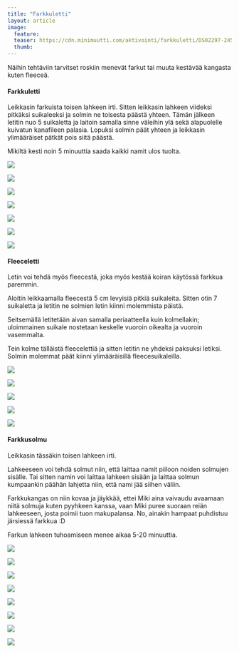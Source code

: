 ```yaml
---
title: "Farkkuletti"
layout: article
image:
  feature:
  teaser: https://cdn.minimuutti.com/aktivointi/farkkuletti/DS02297-245px.jpg
  thumb:
---
```

Näihin tehtäviin tarvitset roskiin menevät farkut tai muuta kestävää kangasta kuten fleeceä.

#### Farkkuletti

Leikkasin farkuista toisen lahkeen irti. Sitten leikkasin lahkeen viideksi pitkäksi suikaleeksi ja solmin ne toisesta päästä yhteen. Tämän jälkeen letitin nuo 5 suikaletta ja laitoin samalla sinne väleihin ylä sekä alapuolelle kuivatun kanafileen palasia. Lopuksi solmin päät yhteen ja leikkasin ylimääräiset pätkät pois siitä päästä.

Mikiltä kesti noin 5 minuuttia saada kaikki namit ulos tuolta.

![](https://cdn.minimuutti.com/aktivointi/farkkuletti/DS02273-800px.jpg)

![](https://cdn.minimuutti.com/aktivointi/farkkuletti/DS02284-800px.jpg)

![](https://cdn.minimuutti.com/aktivointi/farkkuletti/DS02297-800px.jpg)

![](https://cdn.minimuutti.com/aktivointi/farkkuletti/DS02326-800px.jpg)

![](https://cdn.minimuutti.com/aktivointi/farkkuletti/DS02337-800px.jpg)

![](https://cdn.minimuutti.com/aktivointi/farkkuletti/DS02264-800px.jpg)

![](https://cdn.minimuutti.com/aktivointi/farkkuletti/DS02261-800px.jpg)

#### Fleeceletti

Letin voi tehdä myös fleecestä, joka myös kestää koiran käytössä farkkua paremmin.

Aloitin leikkaamalla fleecestä 5 cm levyisiä pitkiä suikaleita. Sitten otin 7 suikaletta ja letitin ne solmien letin kiinni molemmista päistä.

Seitsemällä letitetään aivan samalla periaatteella kuin kolmellakin; uloimmainen suikale nostetaan keskelle vuoroin oikealta ja vuoroin vasemmalta.

Tein kolme tälläistä fleecelettiä ja sitten letitin ne yhdeksi paksuksi letiksi. Solmin molemmat päät kiinni ylimääräisillä fleecesuikaleilla.

![](https://cdn.minimuutti.com/aktivointi/farkkuletti/DS18070-800px.jpg)

![](https://cdn.minimuutti.com/aktivointi/farkkuletti/DS18079-800px.jpg)

![](https://cdn.minimuutti.com/aktivointi/farkkuletti/DS18110-800px.jpg)

![](https://cdn.minimuutti.com/aktivointi/farkkuletti/DS18137-800px.jpg)

![](https://cdn.minimuutti.com/aktivointi/farkkuletti/fleeceletti_kollaasi-800px.jpg)

#### Farkkusolmu

Leikkasin tässäkin toisen lahkeen irti.

Lahkeeseen voi tehdä solmut niin, että laittaa namit piiloon noiden solmujen sisälle. Tai sitten namin voi laittaa lahkeen sisään ja laittaa solmun kumpaankin päähän lahjetta niin, että nami jää siihen väliin.

Farkkukangas on niin kovaa ja jäykkää, ettei Miki aina vaivaudu avaamaan niitä solmuja kuten pyyhkeen kanssa, vaan Miki puree suoraan reiän lahkeeseen, josta poimii tuon makupalansa. No, ainakin hampaat puhdistuu järsiessä farkkua :D

Farkun lahkeen tuhoamiseen menee aikaa 5-20 minuuttia.

![](https://cdn.minimuutti.com/aktivointi/farkkuletti/DS02434-800px.jpg)

![](https://cdn.minimuutti.com/aktivointi/farkkuletti/DS02443-800px.jpg)

![](https://cdn.minimuutti.com/aktivointi/farkkuletti/DS02562-800px.jpg)

![](https://cdn.minimuutti.com/aktivointi/farkkuletti/DS02566-800px.jpg)

![](https://cdn.minimuutti.com/aktivointi/farkkuletti/DS02579-800px.jpg)

![](https://cdn.minimuutti.com/aktivointi/farkkuletti/DS02692-800px.jpg)

![](https://cdn.minimuutti.com/aktivointi/farkkuletti/DS02706-800px.jpg)

![](https://cdn.minimuutti.com/aktivointi/farkkuletti/DS02428-800px.jpg)
